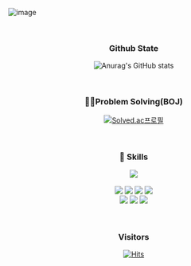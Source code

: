 <meta name="google-site-verification" content="P7P7DYL-OtpAUpWnhk_vn_BYleemkEKepbq-iUeUJq4" />

![image](https://user-images.githubusercontent.com/69797420/232721853-b1e3c4fe-a92b-4e90-91b3-165dfc851848.png)

<div align="center">

<br>

### Github State

![Anurag's GitHub stats](https://github-readme-stats.vercel.app/api?username=zmfpdl64&show_icons=true&theme=shades-of-purple)

<br>

<h3> 👨‍🏫Problem Solving(BOJ)</h3>

[![Solved.ac프로필](http://mazassumnida.wtf/api/v2/generate_badge?boj=zmfpdl64)](https://solved.ac/zmfpdl64)

<br>

  ### 📃 Skills 
  
<img src="https://github-readme-stats.vercel.app/api/top-langs/?username=zmfpdl64&layout=compact"><br><br>
  <img src="https://img.shields.io/badge/Java-green?style=flat-square&logo=Java&logoColor=black"/></a>
  <img src="https://img.shields.io/badge/SpringBoot-007396?style=flat-square&logo=SpringBoot&logoColor=black"/></a>
  <img src="https://img.shields.io/badge/GitHub-black?style=flat-square&logo=GitHub&logoColor=white"/></a>
  <img src="https://img.shields.io/badge/Python-3776AB?style=flat-square&logo=Python&logoColor=white"/></a><br>
<img src="https://img.shields.io/badge/React-61DAFB?style=flat-square&logo=React&logoColor=white"/></a> 
<img src="https://img.shields.io/badge/Docker-2496ED?style=flat-square&logo=Docker&logoColor=white"/></a> 
<img src="https://img.shields.io/badge/JavaScript-F7DF1E?style=flat-square&logo=JavaScript&logoColor=white"/></a>

  
  <br>
  
  ### Visitors
  
  [![Hits](https://hits.seeyoufarm.com/api/count/incr/badge.svg?url=https%3A%2F%2Fgithub.com%2Fzmfpdl64%2Fhit-counter&count_bg=%2379C83D&title_bg=%23555555&icon=&icon_color=%23E7E7E7&title=hits&edge_flat=false)](https://hits.seeyoufarm.com)
  
  
  </div>
